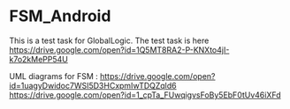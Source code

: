 # FSM_Android
This is a test task for GlobalLogic.
The test task is here  https://drive.google.com/open?id=1Q5MT8RA2-P-KNXto4jI-k7o2kMePP54U

UML diagrams for FSM : https://drive.google.com/open?id=1uagyDwidoc7WSI5D3HCxpmIwTDQZqld6
https://drive.google.com/open?id=1_cpTa_FUwqigvsFoBy5EbF0tUv46iXFd
